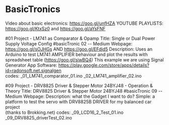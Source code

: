 # BasicTronics
Video about basic electronics: https://goo.gl/unfHZA
YOUTUBE PLAYLISTS: https://goo.gl/KtxSz0   and https://goo.gl/aYsFNF

#01 Project - LM741 as Comparator & Opamp
    Title: Single or Dual Power Supply Voltage Config #basicTronic 02 -- Medium Webpage: https://goo.gl/sOJHGs  AND https://goo.gl/EFdjd5 
    Description: Uses an Arduino to test LM741 AMPLIFIER behaviour and plot the results with
             spreadsheet table (https://goo.gl/siwBQ4)
             This example we are using Signal Generator App
    Software: https://play.google.com/store/apps/details?id=radonsoft.net.signalgen    
    codes: _01_LM741_comparator_01.ino
       _02_LM741_amplifier_02.ino
       
#09 Project - DRV8825 Driver & Stepper Motor 24BYJ48 - Operation & Theory
    Title: DRV8825 Driver & Stepper Motor 24BYJ48  #basicTronic 09 -- Medium Webpage:
    Description: what the Gadget I want to do? Simple: a platform to test the servo with DRV8825B DRIVER for my balanced car project      
    (thanks to Brokking.net)  codes: _09_LCD16_2_Test_01.ino  _09_DRV8825_driverTest_02.ino
